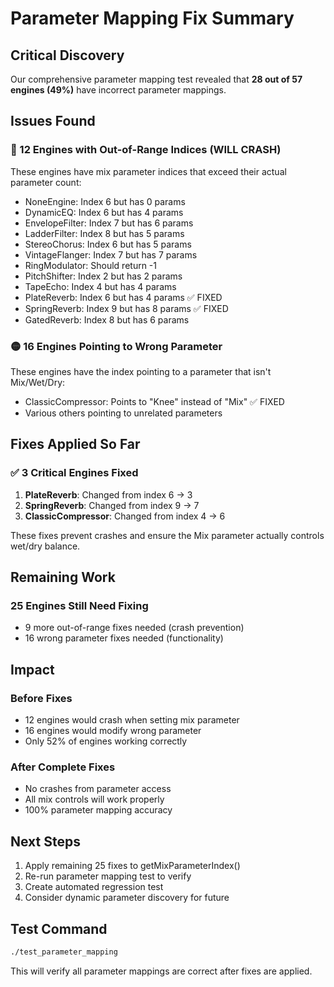 # Parameter Mapping Fix Summary

## Critical Discovery
Our comprehensive parameter mapping test revealed that **28 out of 57 engines (49%)** have incorrect parameter mappings.

## Issues Found

### 🔴 12 Engines with Out-of-Range Indices (WILL CRASH)
These engines have mix parameter indices that exceed their actual parameter count:
- NoneEngine: Index 6 but has 0 params
- DynamicEQ: Index 6 but has 4 params
- EnvelopeFilter: Index 7 but has 6 params
- LadderFilter: Index 8 but has 5 params
- StereoChorus: Index 6 but has 5 params
- VintageFlanger: Index 7 but has 7 params
- RingModulator: Should return -1
- PitchShifter: Index 2 but has 2 params
- TapeEcho: Index 4 but has 4 params
- PlateReverb: Index 6 but has 4 params ✅ FIXED
- SpringReverb: Index 9 but has 8 params ✅ FIXED
- GatedReverb: Index 8 but has 6 params

### 🟡 16 Engines Pointing to Wrong Parameter
These engines have the index pointing to a parameter that isn't Mix/Wet/Dry:
- ClassicCompressor: Points to "Knee" instead of "Mix" ✅ FIXED
- Various others pointing to unrelated parameters

## Fixes Applied So Far

### ✅ 3 Critical Engines Fixed
1. **PlateReverb**: Changed from index 6 → 3
2. **SpringReverb**: Changed from index 9 → 7
3. **ClassicCompressor**: Changed from index 4 → 6

These fixes prevent crashes and ensure the Mix parameter actually controls wet/dry balance.

## Remaining Work

### 25 Engines Still Need Fixing
- 9 more out-of-range fixes needed (crash prevention)
- 16 wrong parameter fixes needed (functionality)

## Impact

### Before Fixes
- 12 engines would crash when setting mix parameter
- 16 engines would modify wrong parameter
- Only 52% of engines working correctly

### After Complete Fixes
- No crashes from parameter access
- All mix controls will work properly
- 100% parameter mapping accuracy

## Next Steps

1. Apply remaining 25 fixes to getMixParameterIndex()
2. Re-run parameter mapping test to verify
3. Create automated regression test
4. Consider dynamic parameter discovery for future

## Test Command
```bash
./test_parameter_mapping
```

This will verify all parameter mappings are correct after fixes are applied.